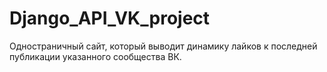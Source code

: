 # Django_API_VK_project
Одностраничный сайт, который выводит динамику лайков к последней публикации
указанного сообщества ВК.

